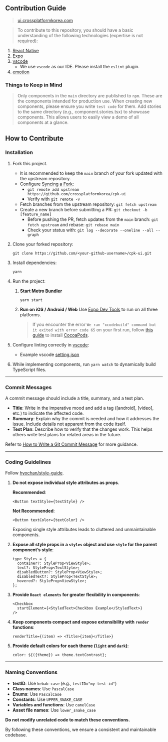 ## Contribution Guide

> [ui.crossplatformkorea.com](https://ui.crossplatformkorea.com)

> To contribute to this repository, you should have a basic understanding of the following technologies (expertise is not required):

1. [React Native](https://reactnative.dev)
2. [Expo](https://expo.io)
3. [vscode](https://code.visualstudio.com)
   - We use `vscode` as our IDE. Please install the `eslint` plugin.
4. [emotion](https://emotion.sh/docs/introduction)

### Things to Keep in Mind

> Only components in the `main` directory are published to `npm`. These are the components intended for production use.
> When creating new components, please ensure you write `test code` for them.
> Add stories to the same directory (e.g., component.stories.tsx) to showcase components. This allows users to easily view a demo of all components at a glance.

## How to Contribute

### Installation

1. Fork this project.

   - It is recommended to keep the `main` branch of your fork updated with the upstream repository.
   - Configure [Syncing a Fork](https://help.github.com/articles/configuring-a-remote-for-a-fork/):
     - `git remote add upstream https://github.com/crossplatformkorea/cpk-ui`
     - Verify with `git remote -v`
   - Fetch branches from the upstream repository: `git fetch upstream`
   - Create a new branch before submitting a PR: `git checkout -b [feature_name]`
     - Before pushing the PR, fetch updates from the `main` branch: `git fetch upstream` and rebase: `git rebase main`
     - Check your status with: `git log --decorate --oneline --all --graph`

2. Clone your forked repository:
   ```
   git clone https://github.com/<your-github-username>/cpk-ui.git
   ```
3. Install dependencies:
   ```
   yarn
   ```

4. Run the project:

   1. **Start Metro Bundler**
      ```
      yarn start
      ```

   2. **Run on iOS / Android / Web**
      Use [Expo Dev Tools](https://docs.expo.dev/workflow/development-mode/#toggling-development-mode-in-expo-dev-tools) to run on all three platforms.

      > If you encounter the error `We ran "xcodebuild" command but it exited with error code 65` on your first run, follow [this guide](https://github.com/facebook/react-native/issues/24450#issuecomment-516760157) to install [CocoaPods](https://cocoapods.org).

5. Configure linting correctly in [vscode](https://code.visualstudio.com):

   - Example vscode [setting.json](https://gist.github.com/hyochan/815e9040593180c4725d7694d863e5a1)

6. While implementing components, run `yarn watch` to dynamically build TypeScript files.

---

### Commit Messages

A commit message should include a title, summary, and a test plan.

- **Title**: Write in the imperative mood and add a tag ([android], [video], etc.) to indicate the affected code.
- **Summary**: Explain why the commit is needed and how it addresses the issue. Include details not apparent from the code itself.
- **Test Plan**: Describe how to verify that the changes work. This helps others write test plans for related areas in the future.

Refer to [How to Write a Git Commit Message](https://chris.beams.io/posts/git-commit/) for more guidance.

---

### Coding Guidelines

Follow [hyochan/style-guide](https://github.com/hyochan/style-guide).

1. **Do not expose individual style attributes as props**.

   **Recommended**:
   ```tsx
   <Button textStyle={textStyle} />
   ```

   **Not Recommended**:
   ```tsx
   <Button textColor={textColor} />
   ```

   Exposing single style attributes leads to cluttered and unmaintainable components.

2. **Expose all style props in a `styles` object and use `style` for the parent component’s style**:
   ```tsx
   type Styles = {
     container?: StyleProp<ViewStyle>;
     text?: StyleProp<TextStyle>;
     disabledButton?: StyleProp<ViewStyle>;
     disabledText?: StyleProp<TextStyle>;
     hovered?: StyleProp<ViewStyle>;
   };
   ```

3. **Provide `React elements` for greater flexibility in components**:
   ```tsx
   <Checkbox
     startElement={<StyledText>Checkbox Example</StyledText>}
   />
   ```

4. **Keep components compact and expose extensibility with `render` functions**:
   ```tsx
   renderTitle={(item) => <Title>{item}</Title>}
   ```

5. **Provide default colors for each theme (`light` and `dark`)**:
   ```tsx
   color: ${({theme}) => theme.textContrast};
   ```

---

### Naming Conventions

- **testID**: Use `kebab-case` (e.g., `testID="my-test-id"`)
- **Class names**: Use `PascalCase`
- **Enums**: Use `PascalCase`
- **Constants**: Use `UPPER_SNAKE_CASE`
- **Variables and functions**: Use `camelCase`
- **Asset file names**: Use `lower_snake_case`

**Do not modify unrelated code to match these conventions.**

By following these conventions, we ensure a consistent and maintainable codebase.
